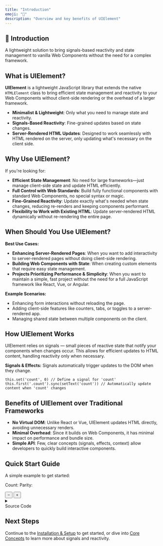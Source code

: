```yaml
---
title: "Introduction"
emoji: "📘"
description: "Overview and key benefits of UIElement"
---
```


<section class="hero">
  <h1>📘 Introduction</h1>
  <p class="lead">
    A lightweight solution to bring signals-based reactivity and state management to vanilla Web Components without the need for a complex framework.
  </p>
</section>

<section>

## What is UIElement?

**UIElement** is a lightweight JavaScript library that extends the native `HTMLElement` class to bring efficient state management and reactivity to your Web Components without client-side rendering or the overhead of a larger framework.

- **Minimalist & Lightweight**: Only what you need to manage state and reactivity.
- **Signals-Based Reactivity**: Fine-grained updates based on state changes.
- **Server-Rendered HTML Updates**: Designed to work seamlessly with HTML rendered on the server, only updating what's necessary on the client side.

</section>

<section>

## Why Use UIElement?

If you're looking for:

- **Efficient State Management**: No need for large frameworks—just manage client-side state and update HTML efficiently.
- **Full Control with Web Standards**: Build fully functional components with standard Web Components, no special syntax or magic.
- **Fine-Grained Reactivity**: Update exactly what's needed when state changes, reducing re-renders and keeping components performant.
- **Flexibility to Work with Existing HTML**: Update server-rendered HTML dynamically without re-rendering the entire page.

</section>

<section>

## When Should You Use UIElement?

**Best Use Cases:**

- **Enhancing Server-Rendered Pages**: When you want to add interactivity to server-rendered pages without doing client-side rendering.
- **Building Web Components with State**: When creating custom elements that require easy state management.
- **Projects Prioritizing Performance & Simplicity**: When you want to maintain a simple, fast project without the need for a full JavaScript framework like React, Vue, or Angular.

**Example Scenarios:**

- Enhancing form interactions without reloading the page.
- Adding client-side features like counters, tabs, or toggles to a server-rendered app.
- Managing shared state between multiple components on the client.

</section>

<section>

## How UIElement Works

UIElement relies on signals — small pieces of reactive state that notify your components when changes occur. This allows for efficient updates to HTML content, handling reactivity only when necessary.

**Signals & Effects:** Signals automatically trigger updates to the DOM when they change.

<code-block language="js">
<pre class="language-js"><code>this.set('count', 0) // Define a signal for 'count'
this.first('.count').sync(setText('count')) // Automatically update content when 'count' changes</code></pre>
</code-block>
</section>

<section>

## Benefits of UIElement over Traditional Frameworks

* **No Virtual DOM**: Unlike React or Vue, UIElement updates HTML directly, avoiding unnecessary renders.
* **Minimal Overhead**: Since it builds on Web Components, it has minimal impact on performance and bundle size.
* **Simple API**: Few, clear concepts (signals, effects, context) allow developers to quickly build interactive components.

</section>
		  
<section>

## Quick Start Guide

A simple example to get started:
				
<component-demo>
	<div class="preview">
		<my-counter count="42">
			<p>
				Count: <span class="count"></span>
				Parity: <span class="parity"></span>
			</p>
			<button type="button" class="decrement">−</button>
			<button type="button" class="increment">+</button>
		</my-counter>
	</div>
	<accordion-panel collapsible>
		<details>
			<summary>
				<div class="summary">Source Code</div>
			</summary>
			<lazy-load src="./examples/my-counter.html">
				<p class="loading">Loading...</p>
			</lazy-load>
		</details>
	</accordion-panel>
</component-demo>

</section>
		  
<section>

## Next Steps

Continue to the [Installation & Setup](installation-setup.html) to get started, or dive into [Core Concepts](core-concepts.html) to learn more about signals and reactivity.

</section>